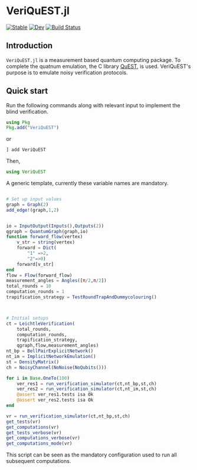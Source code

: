 # VeriQuEST.jl

[![Stable](https://img.shields.io/badge/docs-stable-blue.svg)](https://fieldofnodes.github.io/VeriQuEST.jl/stable/)
[![Dev](https://img.shields.io/badge/docs-dev-blue.svg)](https://fieldofnodes.github.io/VeriQuEST.jl/dev/)
[![Build Status](https://github.com/fieldofnodes/VeriQuEST.jl/actions/workflows/CI.yml/badge.svg?branch=main)](https://github.com/fieldofnodes/VeriQuEST.jl/actions/workflows/CI.yml?query=branch%3Amain)



## Introduction

`VeriQuEST.jl` is a measurement based quantum computing package. To complete the quatnum emulation, the C library [QuEST](https://github.com/QuEST-Kit/QuEST), is used. VeriQuEST's purpose is to emulate noisy verification protocols.


## Quick start
Run the following commands along with relevant input to implement the blind verification.

```julia
using Pkg
Pkg.add("VeriQuEST")
```

or

```julia
] add VeriQuEST
```

Then, 

```julia
using VeriQuEST
```

A generic template, currently these variable names are mandatory.

```julia

# Set up input values
graph = Graph(2)
add_edge!(graph,1,2)


io = InputOutput(Inputs(),Outputs(2))
qgraph = QuantumGraph(graph,io)
function forward_flow(vertex)
    v_str = string(vertex)
    forward = Dict(
        "1" =>2,
        "2"=>0)
    forward[v_str]
end
flow = Flow(forward_flow)
measurement_angles = Angles([π/2,π/2])
total_rounds = 10
computation_rounds = 1
trapification_strategy = TestRoundTrapAndDummycolouring()



# Initial setups
ct = LeichtleVerification(
    total_rounds,
    computation_rounds,
    trapification_strategy,
    qgraph,flow,measurement_angles)
nt_bp = BellPairExplicitNetwork()
nt_im = ImplicitNetworkEmulation()
st = DensityMatrix()
ch = NoisyChannel(NoNoise(NoQubits()))

for i in Base.OneTo(100)
    ver_res1 = run_verification_simulator(ct,nt_bp,st,ch)
    ver_res2 = run_verification_simulator(ct,nt_im,st,ch)
    @assert ver_res1.tests isa Ok
    @assert ver_res2.tests isa Ok
end

vr = run_verification_simulator(ct,nt_bp,st,ch)
get_tests(vr) 
get_computations(vr)
get_tests_verbose(vr)
get_computations_verbose(vr) 
get_computations_mode(vr) 
```

This script can be seen as the mandatory configuration used to run all subsequent computations.


